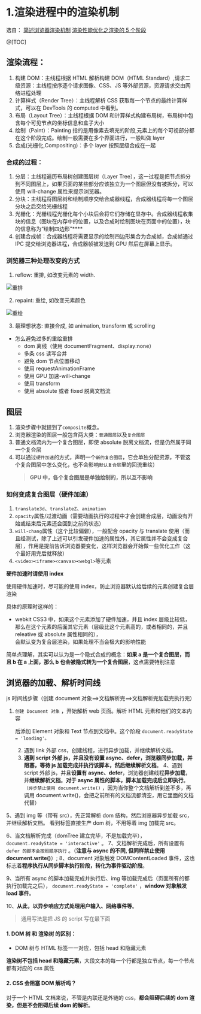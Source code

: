 # 1.渲染进程中的渲染机制

选自：
[简述浏览器渲染机制](https://www.jianshu.com/p/05eb1b17b298)
[渲染性能优化之渲染的 5 个阶段](https://github.com/FrankKai/FrankKai.github.io/issues/195)

@[TOC]

## 渲染流程：

1. 构建 DOM：主线程根据 HTML 解析构建 DOM（HTML Standard）,请求二级资源：主线程按序逐个请求图像、CSS、JS 等外部资源，资源请求交由网络进程处理
2. 计算样式（Render Tree）：主线程解析 CSS 获取每一个节点的最终计算样式，可以在 DevTools 的 computed 中看到。
3. 布局（Layout Tree）：主线程根据 DOM 和计算样式构建布局树，布局树中包含每个可见节点的坐标信息和盒子大小
4. 绘制（Paint）：Painting 指的是用像素去填充的阶段,元素上的每个可视部分都在这个阶段完成。绘制一般需要在多个界面进行，一般叫做 layer
5. 合成(光栅化,Compositing)：多个 layer 按照层级合成在一起

### 合成的过程：

1. 分层：主线程遍历布局树创建图层树（Layer Tree），这一过程是把节点拆分到不同图层上，如果页面的某些部分应该独立为一个图层但没有被拆分，可以使用 will-change 属性来提示浏览器。
2. 分块：主线程将图层树和绘制顺序交给合成器线程，合成器线程将每一个图层分块之后交给光栅线程
3. 光栅化：光栅线程光栅化每个小块后会将它们存储在显存中。合成器线程收集块的信息（图块在内存中的位置，以及合成时绘制图块在页面中的位置），块的信息称为“绘制四边形”\*\*\*\*
4. 创建合成帧：合成器线程将需要显示的绘制四边形集合为合成帧，合成帧通过 IPC 提交给浏览器进程，合成器帧被发送到 GPU 然后在屏幕上显示。

### 浏览器三种处理改变的方式

1. reflow: 重排, 如改变元素的 width.

![重排](https://user-images.githubusercontent.com/19262750/76677158-0d779880-6606-11ea-92bd-3dae24e29f3e.png)

2. repaint: 重绘, 如改变元素颜色

![重绘](https://user-images.githubusercontent.com/19262750/76677378-8bd53a00-6608-11ea-9e92-b1c1a1811714.png)

3. 最理想状态: 直接合成, 如 animation, transform 或 scrolling

- 怎么避免过多的重绘重排
  - dom 离线（使用 documentFragment、display:none）
  - 多条 css 读写合并
  - 避免 dom 节点位置移动
  - 使用 requestAnimationFrame
  - 使用 GPU 加速-will-change
  - 使用 transform
  - 使用 absolute 或者 fixed 脱离文档流

## 图层

1. 渲染步骤中就提到了`composite`概念。
2. 浏览器渲染的图层一般包含两大类：`普通图层`以及`复合图层`
3. 普通文档流内为一个复合图层，即使 absolute 脱离文档流，但是仍然属于同一个复合层
4. 可以通过`硬件加速`的方式，声明一个`新的复合图层`，它会单独分配资源，不管这个复合图层中怎么变化，也不会影响`默认复合层`里的回流重绘）
   > **GPU 中，各个复合图层是单独绘制的，所以互不影响**

### 如何变成复合图层（硬件加速）

1. `translate3d`、`translateZ`、`animation`
2. `opacity`属性/过渡动画（需要动画执行的过程中才会创建合成层，动画没有开始或结束后元素还会回到之前的状态）
3. `will-chang`属性（这个比较偏僻），一般配合 opacity 与 translate 使用（而且经测试，除了上述可以引发硬件加速的属性外，其它属性并不会变成复合层），作用是提前告诉浏览器要变化，这样浏览器会开始做一些优化工作（这个最好用完后就释放）
4. `<video><iframe><canvas><webgl>`等元素

**硬件加速时请使用 index**

使用硬件加速时，尽可能的使用 index，防止浏览器默认给后续的元素创建复合层渲染

具体的原理时这样的：

- webkit CSS3 中，如果这个元素添加了硬件加速，并且 index 层级比较低，  
  那么在这个元素的后面其它元素（层级比这个元素高的，或者相同的，并且 releative 或 absolute 属性相同的），  
  会默认变为复合层渲染，如果处理不当会极大的影响性能

简单点理解，其实可以认为是一个隐式合成的概念：**如果 a 是一个复合图层，而且 b 在 a 上面，那么 b 也会被隐式转为一个复合图层**，这点需要特别注意

## 浏览器的加载、解析时间线

js 时间线步骤（创建 document 对象==>文档解析完==>文档解析完加载完执行完）

1.  `创建 Document 对象` ，开始解析 web 页面。解析 HTML 元素和他们的文本内容

    后添加 Element 对象和 Text 节点到文档中。这个阶段 `document.readyState = 'loading'。`

    2.  遇到 link 外部 css，创建线程，进行异步加载，并继续解析文档。
    3.  **遇到 script 外部 js，并且没有设置 async、defer，浏览器同步加载，并阻塞，等待 js 加载完成并执行该脚本，然后继续解析文档**。
        4、遇到 script 外部 js，并且**设置有 async、defer**，浏览器创建线程**异步加载**，并**继续解析文档**。**对于 async 属性的脚本，脚本加载完成后立即执行**。 `（异步禁止使用 document.write()` ，因为当你整个文档解析到差不多，再调用 document.write()，会把之前所有的文档流都清空，用它里面的文档代替）

5、遇到 img 等（带有 src），先正常解析 dom 结构，然后浏览器异步加载 src，并继续解析文档。 看到标签直接生产 dom 树，不用等着 img 加载完 src。

6、当文档解析完成（domTree 建立完毕，不是加载完毕）， `document.readyState = 'interactive'` 。
7、文档解析完成后，所有设置有 `defer 的脚本会按照顺序执行` 。（**注意与 async 的不同, 但同样禁止使用 document.write()**）;
8、document 对象触发 DOMContentLoaded 事件，这也标志着**程序执行从同步脚本执行阶段，转化为事件驱动阶段**。

9、当所有 async 的脚本加载完成并执行后、img 等加载完成后（页面所有的都执行加载完之后）， `document.readyState = 'complete'` ，**window 对象触发 load 事件**。

10、**从此，以异步响应方式处理用户输入、网络事件等**。

> 通用写法是把 JS 的 script 写在最下面

#### 1. DOM 树 和 渲染树 的区别：

- DOM 树与 HTML 标签一一对应，包括 head 和隐藏元素

**渲染树不包括 head 和隐藏元素**，大段文本的每一个行都是独立节点，每一个节点都有对应的 css 属性

#### 2. CSS 会阻塞 DOM 解析吗？

对于一个 HTML 文档来说，不管是内联还是外链的 css，**都会阻碍后续的 dom 渲染，但是不会阻碍后续 dom 的解析**。
